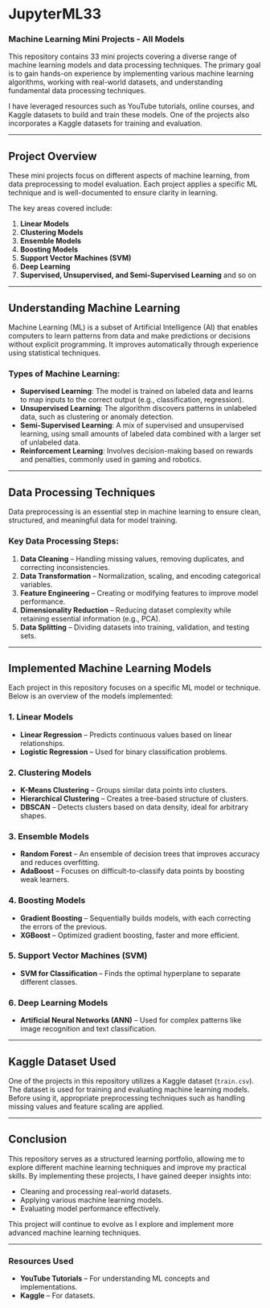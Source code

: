 # **JupyterML33**

### **Machine Learning Mini Projects - All Models**

This repository contains 33 mini projects covering a diverse range of machine learning models and data processing techniques. The primary goal is to gain hands-on experience by implementing various machine learning algorithms, working with real-world datasets, and understanding fundamental data processing techniques.

I have leveraged resources such as YouTube tutorials, online courses, and Kaggle datasets to build and train these models. One of the projects also incorporates a Kaggle datasets for training and evaluation.

---

## **Project Overview**

These mini projects focus on different aspects of machine learning, from data preprocessing to model evaluation. Each project applies a specific ML technique and is well-documented to ensure clarity in learning.

The key areas covered include:

1. **Linear Models**
2. **Clustering Models**
3. **Ensemble Models**
4. **Boosting Models**
5. **Support Vector Machines (SVM)**
6. **Deep Learning**
7. **Supervised, Unsupervised, and Semi-Supervised Learning** and so on

---

## **Understanding Machine Learning**

Machine Learning (ML) is a subset of Artificial Intelligence (AI) that enables computers to learn patterns from data and make predictions or decisions without explicit programming. It improves automatically through experience using statistical techniques.

### **Types of Machine Learning:**
- **Supervised Learning**: The model is trained on labeled data and learns to map inputs to the correct output (e.g., classification, regression).
- **Unsupervised Learning**: The algorithm discovers patterns in unlabeled data, such as clustering or anomaly detection.
- **Semi-Supervised Learning**: A mix of supervised and unsupervised learning, using small amounts of labeled data combined with a larger set of unlabeled data.
- **Reinforcement Learning**: Involves decision-making based on rewards and penalties, commonly used in gaming and robotics.

---

## **Data Processing Techniques**

Data preprocessing is an essential step in machine learning to ensure clean, structured, and meaningful data for model training.

### **Key Data Processing Steps:**
1. **Data Cleaning** – Handling missing values, removing duplicates, and correcting inconsistencies.
2. **Data Transformation** – Normalization, scaling, and encoding categorical variables.
3. **Feature Engineering** – Creating or modifying features to improve model performance.
4. **Dimensionality Reduction** – Reducing dataset complexity while retaining essential information (e.g., PCA).
5. **Data Splitting** – Dividing datasets into training, validation, and testing sets.

---

## **Implemented Machine Learning Models**

Each project in this repository focuses on a specific ML model or technique. Below is an overview of the models implemented:

### **1. Linear Models**
- **Linear Regression** – Predicts continuous values based on linear relationships.
- **Logistic Regression** – Used for binary classification problems.

### **2. Clustering Models**
- **K-Means Clustering** – Groups similar data points into clusters.
- **Hierarchical Clustering** – Creates a tree-based structure of clusters.
- **DBSCAN** – Detects clusters based on data density, ideal for arbitrary shapes.

### **3. Ensemble Models**
- **Random Forest** – An ensemble of decision trees that improves accuracy and reduces overfitting.
- **AdaBoost** – Focuses on difficult-to-classify data points by boosting weak learners.

### **4. Boosting Models**
- **Gradient Boosting** – Sequentially builds models, with each correcting the errors of the previous.
- **XGBoost** – Optimized gradient boosting, faster and more efficient.

### **5. Support Vector Machines (SVM)**
- **SVM for Classification** – Finds the optimal hyperplane to separate different classes.

### **6. Deep Learning Models**
- **Artificial Neural Networks (ANN)** – Used for complex patterns like image recognition and text classification.

---

## **Kaggle Dataset Used**

One of the projects in this repository utilizes a Kaggle dataset (`train.csv`). The dataset is used for training and evaluating machine learning models. Before using it, appropriate preprocessing techniques such as handling missing values and feature scaling are applied.

---

## **Conclusion**

This repository serves as a structured learning portfolio, allowing me to explore different machine learning techniques and improve my practical skills. By implementing these projects, I have gained deeper insights into:

- Cleaning and processing real-world datasets.
- Applying various machine learning models.
- Evaluating model performance effectively.

This project will continue to evolve as I explore and implement more advanced machine learning techniques.

---

### **Resources Used**
- **YouTube Tutorials** – For understanding ML concepts and implementations.
- **Kaggle** – For datasets.
